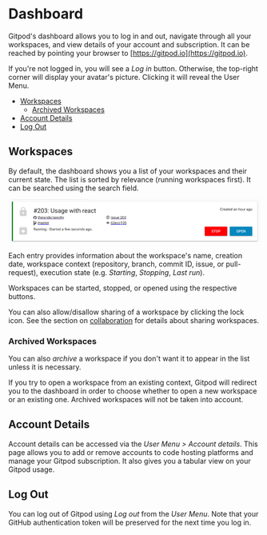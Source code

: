 # Dashboard

Gitpod's dashboard allows you to log in and out, navigate through all your workspaces, and view
details of your account and subscription. It can be reached by pointing your browser to
[https://gitpod.io](https://gitpod.io).

If you're not logged in, you will see a _Log in_ button. Otherwise, the top-right corner will
display your avatar's picture. Clicking it will reveal the User Menu.

  * [Workspaces](#workspaces)
    * [Archived Workspaces](#archived-workspaces)
  * [Account Details](#account-details)
  * [Log Out](#log-out)

## Workspaces

By default, the dashboard shows you a list of your workspaces and their current state. The list is
sorted by relevance (running workspaces first). It can be searched using the search field.

![a workspace entry](images/workspace-entry.png)

Each entry provides information about the workspace's name, creation date, workspace context
(repository, branch, commit ID, issue, or pull-request), execution state (e.g. _Starting_,
_Stopping_, _Last run_).

Workspaces can be started, stopped, or opened using the respective buttons.

You can also allow/disallow sharing of a workspace by clicking the lock icon. See the section on
[collaboration](30_Workspaces.md#shared-workspaces) for details about sharing workspaces.

### Archived Workspaces

You can also _archive_ a workspace if you don't want it to appear in the list unless it is
necessary.

If you try to open a workspace from an existing context, Gitpod will redirect you to the dashboard
in order to choose whether to open a new workspace or an existing one. Archived workspaces will not
be taken into account.

## Account Details

Account details can be accessed via the _User Menu > Account details_. This page allows you to add or
remove accounts to code hosting platforms and manage your Gitpod subscription. It also gives you a
tabular view on your Gitpod usage.

## Log Out

You can log out of Gitpod using _Log out_ from the _User Menu_. Note that your GitHub authentication
token will be preserved for the next time you log in.

